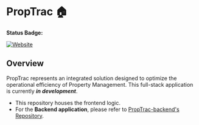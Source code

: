 # PropTrac :house:

**Status Badge:**

[![Website](https://img.shields.io/website?url=https%3A%2F%2Fproptrac-app.vercel.app%2F&up_message=in%20development&up_color=8DD394&down_color=red&style=flat&logo=vercel&label=Frontend%20App)](https://proptrac-app.vercel.app/) 

## Overview
PropTrac represents an integrated solution designed to optimize the operational efficiency of Property Management. This full-stack application is currently ***in development***.

- This repository houses the frontend logic.
- For the **Backend application**, please refer to [PropTrac-backend's Repository](https://github.com/elizabeth-trotter/PropTrac-backend).
